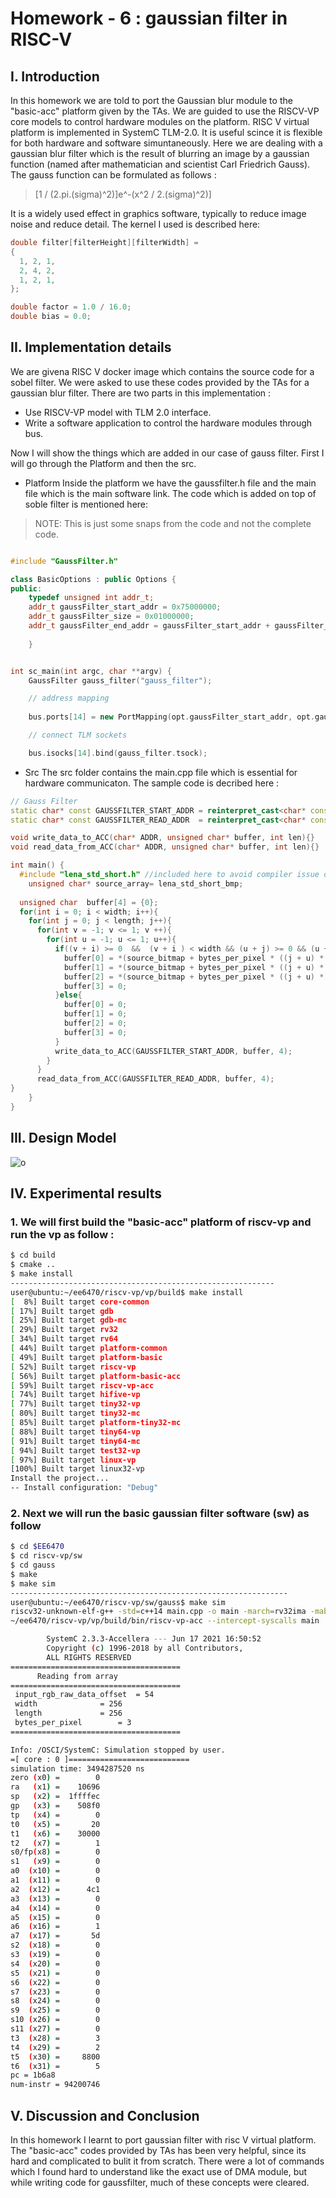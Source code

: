 


# Homework - 6 : gaussian filter in RISC-V

## I. Introduction
In this homework we are told to port the Gaussian blur module to the "basic-acc" platform given by the TAs. We are guided to use the RISCV-VP core models to control hardware modules on the platform. RISC V virtual platform is implemented in SystemC TLM-2.0. It is useful scince it is flexible for both hardware and software simuntaneously. Here we are dealing with a gaussian blur filter which is the result of blurring an image by a gaussian function (named after mathematician and scientist Carl Friedrich Gauss). The gauss function can be formulated as follows : 
>[1 / (2.pi.(sigma)^2)]e^-(x^2 / 2.(sigma)^2)]


It is a widely used effect in graphics software, typically to reduce image noise and reduce detail. The kernel I used is described here: 

```c++
double filter[filterHeight][filterWidth] =
{
  1, 2, 1,
  2, 4, 2,
  1, 2, 1,
};

double factor = 1.0 / 16.0;
double bias = 0.0;
```

## II. Implementation details

We are givena RISC V docker image which contains the source code for a sobel filter. We were asked to use these codes provided by the TAs for a gaussian blur filter. There are two parts in this implementation :

- Use RISCV-VP model with TLM 2.0 interface.
- Write a software application to control the hardware modules through bus.

Now I will show the things which are added in our case of gauss filter. First I will go through the Platform and then the src.

- Platform 
Inside the platform we have the gaussfilter.h file and the main file which is the main software link. The code which is added on top of soble filter is mentioned here: 
 > NOTE: This is just some snaps from the code and not the complete code. 

```c++

#include "GaussFilter.h"

class BasicOptions : public Options {
public:
	typedef unsigned int addr_t;
	addr_t gaussFilter_start_addr = 0x75000000;
	addr_t gaussFilter_size = 0x01000000;
	addr_t gaussFilter_end_addr = gaussFilter_start_addr + gaussFilter_size - 1;
	
	}


int sc_main(int argc, char **argv) {
	GaussFilter gauss_filter("gauss_filter");

	// address mapping
	
	bus.ports[14] = new PortMapping(opt.gaussFilter_start_addr, opt.gaussFilter_end_addr);

	// connect TLM sockets

	bus.isocks[14].bind(gauss_filter.tsock);
```
- Src
 The src folder contains the main.cpp file which is essential for hardware communicaton. The sample code is decribed here : 

```c++
// Gauss Filter 
static char* const GAUSSFILTER_START_ADDR = reinterpret_cast<char* const>(0x75000000);
static char* const GAUSSFILTER_READ_ADDR  = reinterpret_cast<char* const>(0x75000004);

void write_data_to_ACC(char* ADDR, unsigned char* buffer, int len){}
void read_data_from_ACC(char* ADDR, unsigned char* buffer, int len){}

int main() {
  #include "lena_std_short.h" //included here to avoid compiler issue of not initializing global arrays
	unsigned char* source_array= lena_std_short_bmp;
  
  unsigned char  buffer[4] = {0};
  for(int i = 0; i < width; i++){
    for(int j = 0; j < length; j++){
      for(int v = -1; v <= 1; v ++){
        for(int u = -1; u <= 1; u++){
          if((v + i) >= 0  &&  (v + i ) < width && (u + j) >= 0 && (u + j) < length ){
            buffer[0] = *(source_bitmap + bytes_per_pixel * ((j + u) * width + (i + v)) + 2);
            buffer[1] = *(source_bitmap + bytes_per_pixel * ((j + u) * width + (i + v)) + 1);
            buffer[2] = *(source_bitmap + bytes_per_pixel * ((j + u) * width + (i + v)) + 0);
            buffer[3] = 0;
          }else{
            buffer[0] = 0;
            buffer[1] = 0;
            buffer[2] = 0;
            buffer[3] = 0;
          }
          write_data_to_ACC(GAUSSFILTER_START_ADDR, buffer, 4);
        }
      }
      read_data_from_ACC(GAUSSFILTER_READ_ADDR, buffer, 4);
}
    }
}

```

## III. Design Model
![o](risc.jpg)



## IV. Experimental results

### 1. We will first build the "basic-acc" platform of riscv-vp and run the vp as follow : 

```sh
$ cd build
$ cmake ..
$ make install
-----------------------------------------------------------
user@ubuntu:~/ee6470/riscv-vp/vp/build$ make install
[  8%] Built target core-common
[ 17%] Built target gdb
[ 25%] Built target gdb-mc
[ 29%] Built target rv32
[ 34%] Built target rv64
[ 44%] Built target platform-common
[ 49%] Built target platform-basic
[ 52%] Built target riscv-vp
[ 56%] Built target platform-basic-acc
[ 59%] Built target riscv-vp-acc
[ 74%] Built target hifive-vp
[ 77%] Built target tiny32-vp
[ 80%] Built target tiny32-mc
[ 85%] Built target platform-tiny32-mc
[ 88%] Built target tiny64-vp
[ 91%] Built target tiny64-mc
[ 94%] Built target test32-vp
[ 97%] Built target linux-vp
[100%] Built target linux32-vp
Install the project...
-- Install configuration: "Debug"

```
### 2. Next we will run the basic gaussian filter software (sw) as follow 

```sh
$ cd $EE6470
$ cd riscv-vp/sw
$ cd gauss
$ make
$ make sim
--------------------------------------------------------------
user@ubuntu:~/ee6470/riscv-vp/sw/gauss$ make sim
riscv32-unknown-elf-g++ -std=c++14 main.cpp -o main -march=rv32ima -mabi=ilp32
~/ee6470/riscv-vp/vp/build/bin/riscv-vp-acc --intercept-syscalls main

        SystemC 2.3.3-Accellera --- Jun 17 2021 16:50:52
        Copyright (c) 1996-2018 by all Contributors,
        ALL RIGHTS RESERVED
======================================
	  Reading from array
======================================
 input_rgb_raw_data_offset	= 54
 width				= 256
 length				= 256
 bytes_per_pixel		= 3
======================================

Info: /OSCI/SystemC: Simulation stopped by user.
=[ core : 0 ]===========================
simulation time: 3494287520 ns
zero (x0) =        0
ra   (x1) =    10696
sp   (x2) =  1ffffec
gp   (x3) =    508f0
tp   (x4) =        0
t0   (x5) =       20
t1   (x6) =    30000
t2   (x7) =        1
s0/fp(x8) =        0
s1   (x9) =        0
a0  (x10) =        0
a1  (x11) =        0
a2  (x12) =      4c1
a3  (x13) =        0
a4  (x14) =        0
a5  (x15) =        0
a6  (x16) =        1
a7  (x17) =       5d
s2  (x18) =        0
s3  (x19) =        0
s4  (x20) =        0
s5  (x21) =        0
s6  (x22) =        0
s7  (x23) =        0
s8  (x24) =        0
s9  (x25) =        0
s10 (x26) =        0
s11 (x27) =        0
t3  (x28) =        3
t4  (x29) =        2
t5  (x30) =     8800
t6  (x31) =        5
pc = 1b6a8
num-instr = 94200746


```


## V. Discussion and Conclusion
In this homework I learnt to port gaussian filter with risc V virtual platform. The "basic-acc" codes provided by TAs has been very helpful, since its hard and complicated to bulit it from scratch. There were a lot of commands which I found hard to understand like the exact use of DMA module, but while writing code for gaussfilter, much of these concepts were cleared. 


